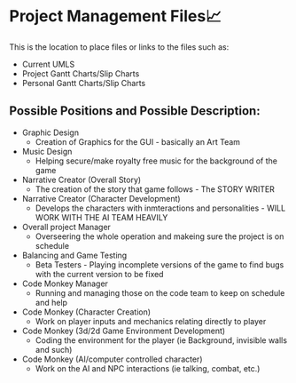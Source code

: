 # Project Management Files:chart_with_upwards_trend:

This is the location to place files or links to the files such as:
* Current UMLS
* Project Gantt Charts/Slip Charts
* Personal Gantt Charts/Slip Charts

## Possible Positions and Possible Description:
* Graphic Design
  * Creation of Graphics for the GUI - basically an Art Team
* Music Design
  * Helping secure/make royalty free music for the background of the game
* Narrative Creator (Overall Story)
  * The creation of the story that game follows - The STORY WRITER
* Narrative Creator (Character Development)
  * Develops the characters with inmteractions and  personalities - WILL WORK WITH THE AI TEAM HEAVILY
* Overall project Manager
  * Overseering the whole operation and makeing sure the project is on schedule
* Balancing and Game Testing
  * Beta Testers - Playing incomplete versions of the game to find bugs with the current version to be fixed
* Code Monkey Manager
  * Running and managing those on the code team to keep on schedule and help
* Code Monkey (Character Creation)
  * Work on player inputs and mechanics relating directly to player
* Code Monkey (3d/2d Game Environment Development)
  * Coding the environment for the player (ie Background, invisible walls and such)
* Code Monkey (AI/computer controlled character)
  * Work on the AI and NPC interactions (ie talking, combat, etc.)
